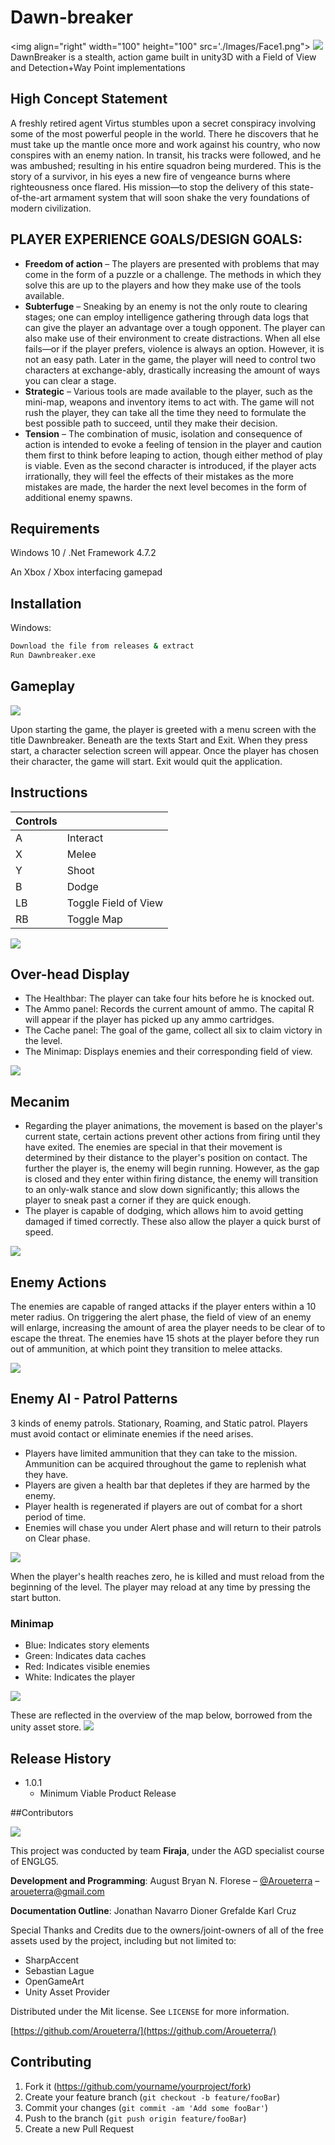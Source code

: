 # Dawn-breaker

<img align="right" width="100" height="100" src='./Images/Face1.png">
<img src='./Images/74940238_1735155749951632_6166881723415003136_n.png'>
DawnBreaker is a stealth, action game built in unity3D with a Field of View and Detection+Way Point implementations

## High Concept Statement

  A freshly retired agent Virtus stumbles upon a secret conspiracy involving some of the most powerful people in the world. There he discovers that he must take up the mantle once more and work against his country, who now conspires with an enemy nation. In transit, his tracks were followed, and he was ambushed; resulting in his entire squadron being murdered. This is the story of a survivor, in his eyes a new fire of vengeance burns where righteousness once flared. His mission—to stop the delivery of this state-of-the-art armament system that will soon shake the very foundations of modern civilization. 

## PLAYER EXPERIENCE GOALS/DESIGN GOALS:

-	**Freedom of action** – The players are presented with problems that may come in the form of a puzzle or a challenge. The methods in which they solve this are up to the players and how they make use of the tools available.
-	**Subterfuge** – Sneaking by an enemy is not the only route to clearing stages; one can employ intelligence gathering through data logs that can give the player an advantage over a tough opponent. The player can also make use of their environment to create distractions. When all else fails—or if the player prefers, violence is always an option. However, it is not an easy path. Later in the game, the player will need to control two characters at exchange-ably, drastically increasing the amount of ways you can clear a stage.
-	**Strategic** – Various tools are made available to the player, such as the mini-map, weapons and inventory items to act with. The game will not rush the player, they can take all the time they need to formulate the best possible path to succeed, until they make their decision.
-	**Tension** – The combination of music, isolation and consequence of action is intended to evoke a feeling of tension in the player and caution them first to think before leaping to action, though either method of play is viable. Even as the second character is introduced, if the player acts irrationally, they will feel the effects of their mistakes as the more mistakes are made, the harder the next level becomes in the form of additional enemy spawns.

## Requirements

Windows 10 / .Net Framework 4.7.2

An Xbox / Xbox interfacing gamepad

## Installation

Windows:

```sh
Download the file from releases & extract
Run Dawnbreaker.exe
```

## Gameplay

<img src='./Images/asd.png'>

Upon starting the game, the player is greeted with a menu screen with the title Dawnbreaker. Beneath are the texts Start and Exit. When they press start, a character selection screen will appear. Once the player has chosen their character, the game will start. Exit would quit the application.

## Instructions

| Controls | |
| --- | --- |
| A | Interact |
| X | Melee |
| Y | Shoot |
| B | Dodge |
| LB | Toggle Field of View |
| RB | Toggle Map |

<img src='./Images/74940238_1735155749951632_6166881723415003136_n.png'>

## Over-head Display

- The Healthbar: The player can take four hits before he is knocked out.
- The Ammo panel: Records the current amount of ammo. The capital R will appear if the player has picked up any ammo cartridges.
- The Cache panel: The goal of the game, collect all six to claim victory in the level.
- The Minimap: Displays enemies and their corresponding field of view.

<img src='./Images/Gameplay.gif'>

## Mecanim

- Regarding the player animations, the movement is based on the player's current state, certain actions prevent other actions from firing until they have exited.
The enemies are special in that their movement is determined by their distance to the player's position on contact. The further the player is, the enemy will begin running. However, as the gap is closed and they enter within firing distance, the enemy will transition to an only-walk stance and slow down significantly; this allows the player to sneak past a corner if they are quick enough.
- The player is capable of dodging, which allows him to avoid getting damaged if timed correctly. These also allow the player a quick burst of speed.

<img src='./Images/74837469_994862267517202_2728340917806170112_n.png'>

## Enemy Actions
The enemies are capable of ranged attacks if the player enters within a 10 meter radius. On triggering the alert phase, the field of view of an enemy will enlarge, increasing the amount of area the player needs to be clear of to escape the threat. The enemies have 15 shots at the player before they run out of ammunition, at which point they transition to melee attacks.

<img src='./Images/battle.png'>

## Enemy AI - Patrol Patterns
3 kinds of enemy patrols. Stationary, Roaming, and Static patrol. 
Players must avoid contact or eliminate enemies if the need arises.

- Players have limited ammunition that they can take to the mission. Ammunition can be acquired throughout the game to replenish what they have.
- Players are given a health bar that depletes if they are harmed by the enemy.
- Player health is regenerated if players are out of combat for a short period of time. 
- Enemies will chase you under Alert phase and will return to their patrols on Clear phase.

<img src='./Images/gameover.png'>

When the player's health reaches zero, he is killed and must reload from the beginning of the level.
The player may reload at any time by pressing the start button.

### Minimap
- Blue: Indicates story elements
- Green: Indicates data caches
- Red: Indicates visible enemies
- White: Indicates the player
<img src='./Images/75233521_447700709220626_3854364429512605696_n.png'>


These are reflected in the overview of the map below, borrowed from the unity asset store.
<img src='./Images/OverMap.png'>

## Release History


* 1.0.1
    * Minimum Viable Product Release


##Contributors

<img src='./Images/75439372_727171974452129_6547258990814822400_n.png'>

This project was conducted by team **Firaja**, under the AGD specialist course of ENGLG5.

**Development and Programming**:
August Bryan N. Florese – [@Aroueterra](https://www.facebook.com/Aroueterra) – aroueterra@gmail.com

**Documentation Outline**:
Jonathan Navarro
Dioner Grefalde
Karl Cruz

Special Thanks and Credits due to the owners/joint-owners of all of the free assets used by the project, including but not limited to:
- SharpAccent
- Sebastian Lague
- OpenGameArt
- Unity Asset Provider

Distributed under the Mit license. See ``LICENSE`` for more information.

[https://github.com/Aroueterra/](https://github.com/Aroueterra/)

## Contributing

1. Fork it (<https://github.com/yourname/yourproject/fork>)
2. Create your feature branch (`git checkout -b feature/fooBar`)
3. Commit your changes (`git commit -am 'Add some fooBar'`)
4. Push to the branch (`git push origin feature/fooBar`)
5. Create a new Pull Request

<!-- Markdown link & img dfn's -->
[npm-image]: https://img.shields.io/npm/v/datadog-metrics.svg?style=flat-square
[npm-url]: https://npmjs.org/package/datadog-metrics
[npm-downloads]: https://img.shields.io/npm/dm/datadog-metrics.svg?style=flat-square
[travis-image]: https://img.shields.io/travis/dbader/node-datadog-metrics/master.svg?style=flat-square
[travis-url]: https://travis-ci.org/dbader/node-datadog-metrics
[wiki]: https://github.com/Arouetera/Dawn-breaker/wiki

